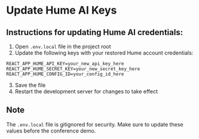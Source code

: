 # Update Hume AI Keys

## Instructions for updating Hume AI credentials:

1. Open `.env.local` file in the project root
2. Update the following keys with your restored Hume account credentials:

```
REACT_APP_HUME_API_KEY=your_new_api_key_here
REACT_APP_HUME_SECRET_KEY=your_new_secret_key_here
REACT_APP_HUME_CONFIG_ID=your_config_id_here
```

3. Save the file
4. Restart the development server for changes to take effect

## Note
The `.env.local` file is gitignored for security. Make sure to update these values before the conference demo.
